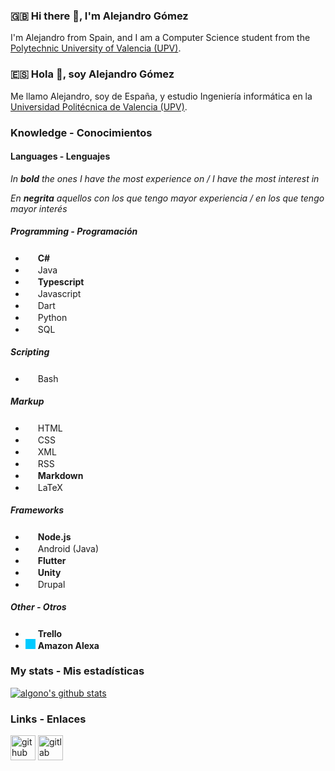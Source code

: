 ### :uk: Hi there 👋, I'm Alejandro Gómez
I'm Alejandro from Spain, and I am a Computer Science student from the [Polytechnic University of Valencia (UPV)](https://www.upv.es).

### :es: Hola 👋, soy Alejandro Gómez
Me llamo Alejandro, soy de España, y estudio Ingeniería informática en la [Universidad Politécnica de Valencia (UPV)](https://www.upv.es).

### Knowledge - Conocimientos
#### Languages - Lenguajes
*In **bold** the ones I have the most experience on / I have the most interest in*

*En **negrita** aquellos con los que tengo mayor experiencia / en los que tengo mayor interés*

##### Programming - Programación
- <img height="16" width="16" src="https://cdn.jsdelivr.net/npm/simple-icons@v3/icons/unity.svg" /> **C\#**
- <img height="16" width="16" src="https://cdn.jsdelivr.net/npm/simple-icons@v3/icons/java.svg" /> Java
- <img height="16" width="16" src="https://cdn.jsdelivr.net/npm/simple-icons@v3/icons/typescript.svg" /> **Typescript**
- <img height="16" width="16" src="https://cdn.jsdelivr.net/npm/simple-icons@v3/icons/javascript.svg" /> Javascript
- <img height="16" width="16" src="https://cdn.jsdelivr.net/npm/simple-icons@v3/icons/dart.svg" /> Dart
- <img height="16" width="16" src="https://cdn.jsdelivr.net/npm/simple-icons@v3/icons/python.svg" /> Python
- <img height="16" width="16" src="https://cdn.jsdelivr.net/npm/simple-icons@v3/icons/mysql.svg" /> SQL

##### Scripting
- <img height="16" width="16" src="https://cdn.jsdelivr.net/npm/simple-icons@v3/icons/gnubash.svg" /> Bash

##### Markup
- <img height="16" width="16" src="https://cdn.jsdelivr.net/npm/simple-icons@v3/icons/html5.svg" /> HTML
- <img height="16" width="16" src="https://cdn.jsdelivr.net/npm/simple-icons@v3/icons/css3.svg" /> CSS
- <img height="16" width="16" src="https://cdn.jsdelivr.net/npm/simple-icons@v3/icons/w3c.svg" /> XML
- <img height="16" width="16" src="https://cdn.jsdelivr.net/npm/simple-icons@v3/icons/rss.svg" /> RSS
- <img height="16" width="16" src="https://cdn.jsdelivr.net/npm/simple-icons@v3/icons/markdown.svg" /> **Markdown**
- <img height="16" width="16" src="https://cdn.jsdelivr.net/npm/simple-icons@v3/icons/latex.svg" /> LaTeX

##### Frameworks
- <img height="16" width="16" src="https://cdn.jsdelivr.net/npm/simple-icons@v3/icons/node-dot-js.svg" /> **Node.js**
- <img height="16" width="16" src="https://cdn.jsdelivr.net/npm/simple-icons@v3/icons/android.svg" /> Android (Java)
- <img height="16" width="16" src="https://cdn.jsdelivr.net/npm/simple-icons@v3/icons/flutter.svg" /> **Flutter**
- <img height="16" width="16" src="https://cdn.jsdelivr.net/npm/simple-icons@v3/icons/unity.svg" /> **Unity**
- <img height="16" width="16" src="https://cdn.jsdelivr.net/npm/simple-icons@v3/icons/drupal.svg" /> Drupal

##### Other - Otros
- <img height="16" width="16" src="https://cdn.jsdelivr.net/npm/simple-icons@v3/icons/trello.svg" /> **Trello**
- <img height="16" width="16" src="https://cdn.jsdelivr.net/npm/simple-icons@v3/icons/amazonalexa.svg" style="background-color:#00CAFF;" /> **Amazon Alexa**

### My stats - Mis estadísticas
[![algono's github stats](https://github-readme-stats.vercel.app/api?username=algono&show_icons=true)](https://github.com/anuraghazra/github-readme-stats)

<!--
It only works for personal repos, and does not count organizations, so it is not that accurate (for now)
Check out issue https://github.com/anuraghazra/github-readme-stats/issues/1

[![Top Langs](https://github-readme-stats.vercel.app/api/top-langs/?username=algono)](https://github.com/anuraghazra/github-readme-stats)
-->

### Links - Enlaces

[<img height="40" alt="github" src="https://cdn.jsdelivr.net/npm/simple-icons@v3/icons/github.svg" />](https://github.com/algono)
[<img height="40" alt="gitlab" src="https://cdn.jsdelivr.net/npm/simple-icons@v3/icons/gitlab.svg" />](https://gitlab.com/algono)
